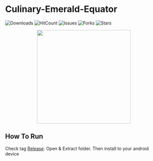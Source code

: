 # Culinary-Emerald-Equator

![Downloads](https://img.shields.io/github/downloads/dedysteady/Culinary-Emerald-Equator/total)
![HitCount](https://hits.dwyl.com/dedysteady/Culinary-Emerald-Equator.svg?style=flat&show=unique)
![Issues](https://img.shields.io/github/issues/dedysteady/Culinary-Emerald-Equator)
![Forks](https://img.shields.io/github/forks/dedysteady/Culinary-Emerald-Equator)
![Stars](https://img.shields.io/github/stars/dedysteady/Culinary-Emerald-Equator)


<p align="center">
  <img width="300" height="300" src="https://i.ibb.co/K5x3zR6/Cover-Culinary-Emerald-Equator-Darana-Team.png">
</p>
 
## How To Run
Check tag [Release](https://github.com/shidqiiii/Culinary-Emerald-Equator/releases/). Open & Extract folder. Then install to your android device
